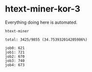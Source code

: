 # htext-miner-kor-3

Everything doing here is automated.

```
htext-miner

total: 3425/9855 (34.753932014205986%)

job0: 621
job1: 721
job2: 670
job3: 740
job4: 673
```